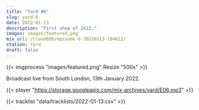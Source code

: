 ```yaml
---
title: "Yard #6"
slug: yard-6
date: 2022-01-13
description: "First show of 2k22."
images: images/featured.png
mix_url: /cloud696/episode-6-20220113-184612/
station: Yard
draft: false
---
```


{{< imgprocess "images/featured.png" Resize "500x" >}}

Broadcast live from South London, 13th January 2022.

{{< player "https://storage.googleapis.com/mix-archives/yard/E06.mp3" >}}

{{< tracklist "data/tracklists/2022-01-13.csv" >}}
